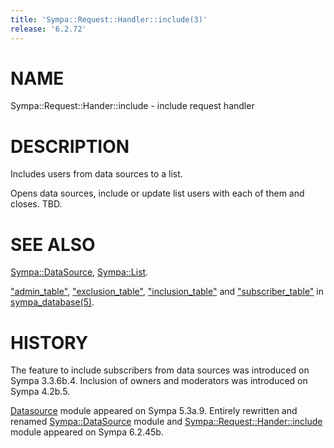 ```yaml
---
title: 'Sympa::Request::Handler::include(3)'
release: '6.2.72'
---
```


# NAME

Sympa::Request::Hander::include - include request handler

# DESCRIPTION

Includes users from data sources to a list.

Opens data sources, include or update list users with each of them and closes.
TBD.

# SEE ALSO

[Sympa::DataSource](./Sympa-DataSource.3.md), [Sympa::List](./Sympa-List.3.md).

["admin\_table"](./sympa_database.5.md#admin_table),
["exclusion\_table"](./sympa_database.5.md#exclusion_table),
["inclusion\_table"](./sympa_database.5.md#inclusion_table) and
["subscriber\_table"](./sympa_database.5.md#subscriber_table)
in [sympa\_database(5)](./sympa_database.5.md).

# HISTORY

The feature to include subscribers from data sources was introduced on
Sympa 3.3.6b.4.
Inclusion of owners and moderators was introduced on Sympa 4.2b.5.

[Datasource](https://metacpan.org/pod/Datasource) module appeared on Sympa 5.3a.9.
Entirely rewritten and renamed [Sympa::DataSource](./Sympa-DataSource.3.md) module and
[Sympa::Request::Hander::include](./Sympa-Request-Hander-include.3.md) module appeared on Sympa 6.2.45b.
